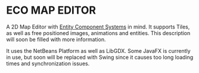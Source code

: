 # ECO MAP EDITOR

A 2D Map Editor with [Entity Component Systems](https://www.gamedev.net/articles/programming/general-and-gameplay-programming/understanding-component-entity-systems-r3013) in mind.
It supports Tiles, as well as free positioned images, animations and entities.
This description will soon be filled with more information.

It uses the NetBeans Platform as well as LibGDX. Some JavaFX is currently in use, but soon will be replaced with Swing since it causes too long loading times and synchronization issues.
